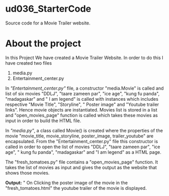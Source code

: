 # ud036_StarterCode
Source code for a Movie Trailer website.

# About the project 

In this Project We have created a Movie Trailer Website.
In order to do this I have created two files 
1. media.py
2. Entertainment_center.py

In _"Entertainment_center.py"_ file, a constructor "media.Movie" is called and list of six movies "DDLJ", "taare zameen par", "ice age", "kung fu panda", "madagaskar" and " I am legend" is called with instances which includes respective "Movie Title", "Storyline", " Poster image" and "Youtube trailer links". Hence movie objects are instantiated. Movies list is stored in a list and "open_movies_page" function is called which takes these movies as input in order to build the HTML file.

In _"media.py"_, a class called Movie() is created where the properties of the movie "movie_title, movie_storyline, poster_image, trailer_youtube" are encapsulated. From the "Entertainment_center.py" file this constructor is called in order to open the list of movies "DDLJ", "taare zameen par", "ice age", " kung fu panda", "madagaskar" and "I am legend" as a HTML page.

The "fresh_tomatoes.py" file contains a "open_movies_page" function. It takes the list of movies as input and gives the output as the website that shows those movies. 

__Output:__ " On Clicking the poster image of the movie in the "fresh_tomatoes.html" the youtube trailer of the movie is displayed.

